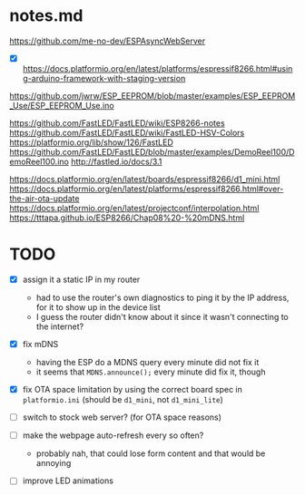 # notes.md



https://github.com/me-no-dev/ESPAsyncWebServer
- [x] https://docs.platformio.org/en/latest/platforms/espressif8266.html#using-arduino-framework-with-staging-version

https://github.com/jwrw/ESP_EEPROM/blob/master/examples/ESP_EEPROM_Use/ESP_EEPROM_Use.ino



https://github.com/FastLED/FastLED/wiki/ESP8266-notes
https://github.com/FastLED/FastLED/wiki/FastLED-HSV-Colors
https://platformio.org/lib/show/126/FastLED
https://github.com/FastLED/FastLED/blob/master/examples/DemoReel100/DemoReel100.ino
http://fastled.io/docs/3.1



https://docs.platformio.org/en/latest/boards/espressif8266/d1_mini.html
https://docs.platformio.org/en/latest/platforms/espressif8266.html#over-the-air-ota-update
https://docs.platformio.org/en/latest/projectconf/interpolation.html
https://tttapa.github.io/ESP8266/Chap08%20-%20mDNS.html

# TODO
- [x] assign it a static IP in my router
  * had to use the router's own diagnostics to ping it by the IP address, for it to show up in the device list
  * I guess the router didn't know about it since it wasn't connecting to the internet?
- [x] fix mDNS
  * having the ESP do a MDNS query every minute did not fix it
  * it seems that `MDNS.announce();` every minute did fix it, though
- [x] fix OTA space limitation by using the correct board spec in `platformio.ini` (should be `d1_mini`, not `d1_mini_lite`)
- [ ] switch to stock web server? (for OTA space reasons)
- [ ] make the webpage auto-refresh every so often?
  * probably nah, that could lose form content and that would be annoying
- [ ] improve LED animations


